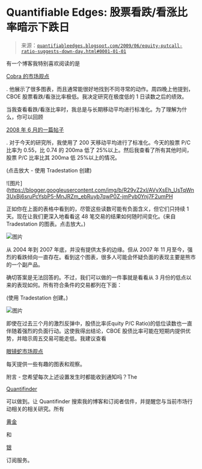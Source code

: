 <!--yml

类别：未分类

date: 2024-05-18 13:19:29

-->

# Quantifiable Edges: 股票看跌/看涨比率暗示下跌日

> 来源：[`quantifiableedges.blogspot.com/2009/06/equity-putcall-ratio-suggests-down-day.html#0001-01-01`](http://quantifiableedges.blogspot.com/2009/06/equity-putcall-ratio-suggests-down-day.html#0001-01-01)

有一个博客我特别喜欢阅读的是

[Cobra 的市场观点](http://cobrasmarketview.blogspot.com/)

. 他展示了很多图表，而且通常能很好地找到不同寻常的动作。周四晚上他提到，CBOE 股票看跌/看涨比率极低。我决定研究在极度低的 1 日读数之后的绩效。

当我查看看跌/看涨比率时，我总是与长期移动平均进行标准化。为了理解为什么，你可以回顾

[2008 年 6 月的一篇帖子](http://quantifiableedges.blogspot.com/2008/06/why-you-need-to-normalize-putcall-ratio.html)

. 对于今天的研究所，我使用了 200 天移动平均进行了标准化。今天的股票 P/C 比率为 0.55，比 0.74 的 200ma 低了 25%以上。然后我查看了所有其他时间，股票 P/C 比率比其 200ma 低 25%以上的情况。

(点击放大 - 使用 Tradestation 创建)

![图片](https://blogger.googleusercontent.com/img/b/R29vZ2xl/AVvXsEh_UsTqWn3UxBj6sruPcYsbP5-MnJRZm_ebRuyb7qwP0Z-jmPyb0Ynj7F2umPH

正如你在上面的表格中看到的，尽管这些读数可能有负面含义，但它们只持续 1 天。现在让我们更深入地看看这 48 笔交易的结果如何随时间变化。(来自 Tradestation 的图表。点击放大。)

![图片](https://blogger.googleusercontent.com/img/b/R29vZ2xl/AVvXsEh2RuGW8nymeWrEVtKFntK4eTzbmCWOn7_c_ahXwczJuronxT0epV6ucjbtznmjAtX8Lot1X2UfsoT03W1Tv-mBnD_dIxqS0Twd0dBGVoJNlW_5r3Wr92dyEgdjZZOnCyWtPFK6DxjblG_i/s1600-h/2009-6-12+png2.png)

从 2004 年到 2007 年底，并没有提供太多的边缘。但从 2007 年 11 月至今，强烈的看跌倾向一直存在。看到这个图表，很多人可能会怀疑负面的表现主要是熊市的一个副产品。

确切答案是无法回答的。不过，我们可以做的一件事就是看看从 3 月份的低点以来的表现如何。所有符合条件的交易都列在下面：

(使用 Tradestation 创建。)

![图片](https://blogger.googleusercontent.com/img/b/R29vZ2xl/AVvXsEh6BZzzWoZng92J-pR6gsAzQHnOMHgnsWxp2yU0B8m1rsywCFxTISViM3T3L-ekBs5CstFTRUBAxF_g8_fW75XFonpH6lPkVoQkfYiMWVp07ShH4ld_MfUZfDFOUA-l8u10Uxa3etfmPsrL/s1600-h/2009-6-12+png3.png)

即使在过去三个月的激烈反弹中，股债比率(Equity P/C Ratio)的低位读数也一直伴随着强烈的负面行动。这使我得出结论，CBOE 股债比率可能在短期内提供优势，并暗示周五交易可能走低。我建议查看

[眼镜蛇市场观点](http://cobrasmarketview.blogspot.com/)

每天提供一些有趣的图表和观察。

附言 - 您希望每次上述设置发生时都能收到通知吗？The

[Quantifinder](http://www.quantifiableedges.com/quantifinderinfo.html)

可以做到。让 Quantifinder 搜索我的博客和订阅者信件，并提醒您与当前市场行动相关的相关研究。所有

[黄金](http://www.quantifiableedges.com/gold.html)

和

[银](http://www.quantifiableedges.com/silver.html)

订阅服务。
